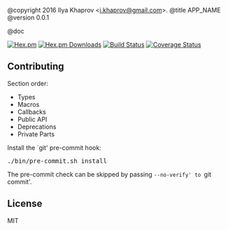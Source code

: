 @copyright 2016 Ilya Khaprov <<i.khaprov@gmail.com>>.
@title APP_NAME
@version 0.0.1

@doc

[![Hex.pm][Hex badge]][Hex link]
[![Hex.pm Downloads][Hex downloads badge]][Hex link]
[![Build Status][Travis badge]][Travis link]
[![Coverage Status][Coveralls badge]][Coveralls link]

## Contributing

Section order:

- Types
- Macros
- Callbacks
- Public API
- Deprecations
- Private Parts

Install the `git' pre-commit hook:

<pre lang="bash">
./bin/pre-commit.sh install
</pre>

The pre-commit check can be skipped by passing `--no-verify' to `git commit'.

## License

MIT

<!-- Named Links -->

[Hex badge]: https://img.shields.io/hexpm/v/APP_NAME.svg?maxAge=2592000?style=plastic
[Hex link]: https://hex.pm/packages/APP_NAME
[Hex downloads badge]: https://img.shields.io/hexpm/dt/APP_NAME.svg?maxAge=2592000
[Travis badge]: https://travis-ci.org/deadtrickster/APP_NAME.svg?branch=version-3
[Travis link]: https://travis-ci.org/deadtrickster/APP_NAME
[Coveralls badge]: https://coveralls.io/repos/github/deadtrickster/APP_NAME/badge.svg?branch=master
[Coveralls link]: https://coveralls.io/github/deadtrickster/APP_NAME?branch=master
